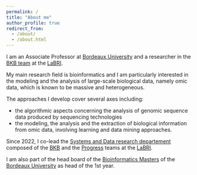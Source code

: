 ```yaml
---
permalink: /
title: "About me"
author_profile: true
redirect_from: 
  - /about/
  - /about.html
---
```


I am an Associate Professor at [Bordeaux University](http://www.u-bordeaux.fr/) and a researcher in the [BKB team](https://www.labri.fr/en/bench-knowledge-and-beyond) at the [LaBRI](http://www.labri.fr). 

My main research field is bioinformatics and I am particularly interested in the modeling and the analysis of large-scale biological data, namely omic data, which is known to be massive and heterogeneous. 

The approaches I develop cover several axes including:

* the algorithmic aspects concerning the analysis of genomic sequence data produced by sequencing technologies
* the modeling, the analysis and the extraction of biological information from omic data, involving learning and data mining approaches.

Since 2022, I co-lead the [Systems and Data research departement](https://www.labri.fr/en/systems-and-data-department) composed of the [BKB](https://www.labri.fr/en/bench-knowledge-and-beyond) and the [Progress](https://www.labri.fr/en/progress) teams at the [LaBRI](http://www.labri.fr).

I am also part of the head board of the [Bioinformatics Masters](http://master-bioinfo-bordeaux.github.io/) of the [Bordeaux University](http://www.u-bordeaux.fr/) as head of the 1st year.
